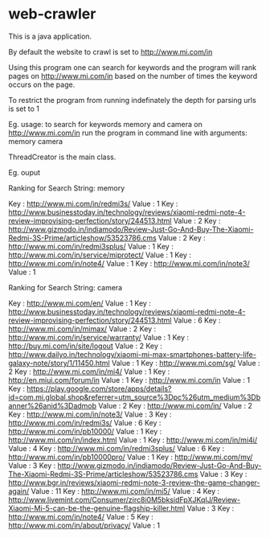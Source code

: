 # web-crawler
This is a java application.

By default the website to crawl is set to http://www.mi.com/in

Using this program one can search for keywords and the program will rank pages on http://www.mi.com/in based on the number of times the keyword occurs on the page.

To restrict the program from running indefinately the depth for parsing urls is set to 1

Eg. usage: to search for keywords memory and camera on http://www.mi.com/in run the program in command line with arguments: memory camera

ThreadCreator is the main class.

Eg. ouput

Ranking for Search String: memory

Key : http://www.mi.com/in/redmi3s/ Value : 1
Key : http://www.businesstoday.in/technology/reviews/xiaomi-redmi-note-4-review-improvising-perfection/story/244513.html Value : 2
Key : http://www.gizmodo.in/indiamodo/Review-Just-Go-And-Buy-The-Xiaomi-Redmi-3S-Prime/articleshow/53523786.cms Value : 2
Key : http://www.mi.com/in/redmi3splus/ Value : 1
Key : http://www.mi.com/in/service/miprotect/ Value : 1
Key : http://www.mi.com/in/note4/ Value : 1
Key : http://www.mi.com/in/note3/ Value : 1

Ranking for Search String: camera

Key : http://www.mi.com/en/ Value : 1
Key : http://www.businesstoday.in/technology/reviews/xiaomi-redmi-note-4-review-improvising-perfection/story/244513.html Value : 6
Key : http://www.mi.com/in/mimax/ Value : 2
Key : http://www.mi.com/in/service/warranty/ Value : 1
Key : http://buy.mi.com/in/site/logout Value : 2
Key : http://www.dailyo.in/technology/xiaomi-mi-max-smartphones-battery-life-galaxy-note/story/1/11450.html Value : 1
Key : http://www.mi.com/sg/ Value : 2
Key : http://www.mi.com/in/mi4/ Value : 1
Key : http://en.miui.com/forum/in Value : 1
Key : http://www.mi.com/in Value : 1
Key : https://play.google.com/store/apps/details?id=com.mi.global.shop&referrer=utm_source%3Dpc%26utm_medium%3Dbanner%26anid%3Dadmob Value : 2
Key : http://www.mi.com/in/ Value : 2
Key : http://www.mi.com/in/note3/ Value : 3
Key : http://www.mi.com/in/redmi3s/ Value : 6
Key : http://www.mi.com/in/pb10000/ Value : 1
Key : http://www.mi.com/in/index.html Value : 1
Key : http://www.mi.com/in/mi4i/ Value : 4
Key : http://www.mi.com/in/redmi3splus/ Value : 6
Key : http://www.mi.com/in/pb10000pro/ Value : 1
Key : http://www.mi.com/my/ Value : 3
Key : http://www.gizmodo.in/indiamodo/Review-Just-Go-And-Buy-The-Xiaomi-Redmi-3S-Prime/articleshow/53523786.cms Value : 3
Key : http://www.bgr.in/reviews/xiaomi-redmi-note-3-review-the-game-changer-again/ Value : 11
Key : http://www.mi.com/in/mi5/ Value : 4
Key : http://www.livemint.com/Consumer/zirc8i0M5bksidFpXJKqIJ/Review-Xiaomi-Mi-5-can-be-the-genuine-flagship-killer.html Value : 3
Key : http://www.mi.com/in/note4/ Value : 5
Key : http://www.mi.com/in/about/privacy/ Value : 1 

